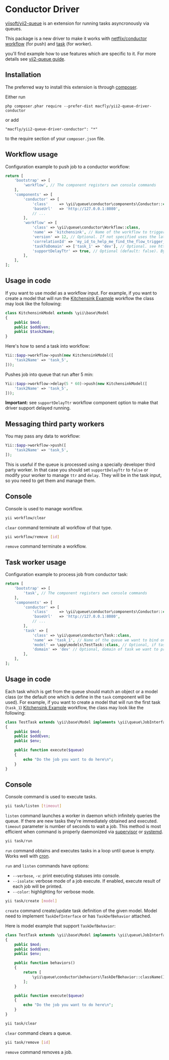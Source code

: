 Conductor Driver
==============

[yiisoft/yii2-queue](https://github.com/yiisoft/yii2-queue) is an extension for running tasks asyncronously via queues.

This package is a new driver to make it works with [netflix/conductor](https://netflix.github.io/conductor/) [workflow](https://netflix.github.io/conductor/intro/concepts/#workflow-definition) (for push) and [task](https://netflix.github.io/conductor/intro/concepts/#task-definition) (for worker).

you'll find example how to use features which are specific to it. For more details see [yii2-queue guide](https://github.com/yiisoft/yii2-queue/blob/master/docs/guide/README.md).

Installation
------------

The preferred way to install this extension is through [composer](http://getcomposer.org/download/).

Either run

```
php composer.phar require --prefer-dist macfly/yii2-queue-driver-conductor
```

or add

```
"macfly/yii2-queue-driver-conductor": "*"
```

to the require section of your `composer.json` file.

Workflow usage
-------------

Configuration example to push job to a conductor workflow:

```php
return [
    'bootstrap' => [
        'workflow', // The component registers own console commands
    ],
    'components' => [
        'conductor' => [
            'class'     => \yii\queue\conductor\components\Conductor::class,
            'baseUrl'   => 'http://127.0.0.1:8080',
            // ...
        ],
        'workflow' => [
            'class' => \yii\queue\conductor\Workflow::class,
            'name' => 'kitchensink', // Name of the workflow to trigger (https://netflix.github.io/conductor/metadata/kitchensink/)
            'version' => 12, // Optional. If not specified uses the latest version of the workflow (https://netflix.github.io/conductor/runtime/#with-input-only)
            'correlationId' => 'my_id_to_help_me_find_the_flow_trigger_by_that_component', // Optional. User supplied Id that can be used to retrieve workflows (https://netflix.github.io/conductor/runtime/#with-input-only)
            'taskToDomain' => ['task_1' => 'dev'], // Optional. see https://netflix.github.io/conductor/domains/ for more detail on domain usage.
            'supportDelayTtr' => true, // Optional (default: false). By default conductor doesn't not support delay and ttr, like the way they are used in yii2-queue, but we can make them work if the worker is also based on that driver and you're not overriding the serializer.
        ],
    ],
];
```

Usage in code
-------------

If you want to use model as a workflow input.
For example, if you want to create a model that will run the [Kitchensink Example](https://netflix.github.io/conductor/metadata/kitchensink/) workflow the class may look like the following:

```php
class KitchensinkModel extends \yii\base\Model
{
    public $mod;
    public $oddEven;
    public $task2Name;
}
```

Here's how to send a task into workflow:

```php
Yii::$app->workflow->push(new KitchensinkModel([
    'task2Name' => 'task_5',
]));
```
Pushes job into queue that run after 5 min:

```php
Yii::$app->workflow->delay(5 * 60)->push(new KitchensinkModel([
    'task2Name' => 'task_5',
]));
```

**Important:** see `supportDelayTtr` workflow component option to make that driver support delayed running.

Messaging third party workers
-----------------------------

You may pass any data to workflow:

```php
Yii::$app->workflow->push([
    'task2Name' => 'task_5',
]);
```

This is useful if the queue is processed using a specially developer third party worker. In that case you should set `supportDelayTtr` to `false` or modify your worker to manage `ttr` and `delay`. They will be in the task input, so you need to get them and manage them.

Console
-------

Console is used to manage workflow.

```sh
yii workflow/clear
```

`clear` command terminate all workflow of that type.

```sh
yii workflow/remove [id]
```

`remove` command terminate a workflow.

Task worker usage
-------------

Configuration example to process job from conductor task:

```php
return [
    'bootstrap' => [
        'task', // The component registers own console commands
    ],
    'components' => [
        'conductor' => [
            'class'     => \yii\queue\conductor\components\Conductor::class,
            'baseUrl'   => 'http://127.0.0.1:8080',
            // ...
        ],
        'task' => [
            'class' => \yii\queue\conductor\Task::class,
            'name' => 'task_1', // Name of the queue we want to bind on (in that example we will proceed the job of hez first task of the kitchensink workflow example https://netflix.github.io/conductor/metadata/kitchensink/)
            'model' => \app\models\TestTask::class, // Optional, if task are not send by the workflow component of that driver, we need to know which model will manage and proceed the data.
            'domain' => 'dev' // Optional, domain of task we want to proceed (see https://netflix.github.io/conductor/domains/ for more detail on domain usage).
        ],
    ],
];
```
Usage in code
-------------

Each task which is get from the queue should match an object or a model class (or the default one which is define in the `task` component will be used). For example, if you want to create a model that will run the first task (`task_1`) [Kitchensink Example](https://netflix.github.io/conductor/metadata/kitchensink/) workflow, the class may look like the following:

```php
class TestTask extends \yii\base\Model implements \yii\queue\JobInterface
{
    public $mod;
    public $oddEven;
    public $env;

    public function execute($queue)
    {
        echo "Do the job you want to do here\n";
    }
}
```

Console
-------

Console command is used to execute tasks.

```sh
yii task/listen [timeout]
```

`listen` command launches a worker in daemon which infinitely queries the queue. If there are new tasks
they're immediately obtained and executed. `timeout` parameter is number of seconds to wait a job.
This method is most efficient when command is properly daemonized via
[supervisor](worker.md#supervisor) or [systemd](worker.md#systemd).

```sh
yii task/run
```

`run` command obtains and executes tasks in a loop until queue is empty. Works well with
[cron](worker.md#cron).

`run` and `listen` commands have options:

- `--verbose`, `-v`: print executing statuses into console.
- `--isolate`: verbose mode of a job execute. If enabled, execute result of each job will be printed.
- `--color`: highlighting for verbose mode.

```sh
yii task/create [model]
```

`create` command create/update task definition of the given model. Model need to implement `TaskDefInterface` or has `TaskDefBehavior` attached.

Here is model example that support `TaskDefBehavior`:

```php
class TestTask extends \yii\base\Model implements \yii\queue\JobInterface
{
    public $mod;
    public $oddEven;
    public $env;

    public function behaviors()
    {
        return [
            \yii\queue\conductor\behaviors\TaskDefBehavior::className(),
        ];
    }

    public function execute($queue)
    {
        echo "Do the job you want to do here\n";
    }
}
```

```sh
yii task/clear
```

`clear` command clears a queue.

```sh
yii task/remove [id]
```

`remove` command removes a job.
